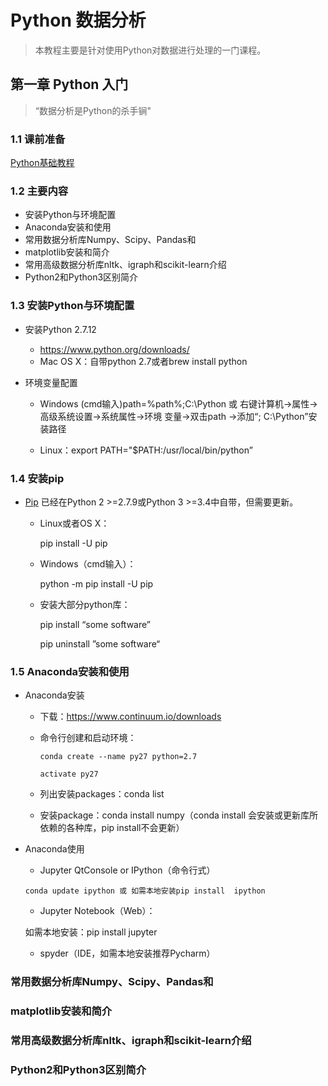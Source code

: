# Python 数据分析

> 本教程主要是针对使用Python对数据进行处理的一门课程。


## 第一章 Python 入门 

> “数据分析是Python的杀手锏"

### 1.1 课前准备

[Python基础教程](http://www.runoob.com/python/python-tutorial.html)

### 1.2 主要内容

* 安装Python与环境配置
* Anaconda安装和使用
* 常用数据分析库Numpy、Scipy、Pandas和
* matplotlib安装和简介
* 常用高级数据分析库nltk、igraph和scikit-learn介绍
* Python2和Python3区别简介


### 1.3 安装Python与环境配置

* 安装Python 2.7.12
    
    * https://www.python.org/downloads/
    * Mac OS X：自带python 2.7或者brew install  python

* 环境变量配置

    * Windows
    (cmd输入)path=%path%;C:\Python 或 右键计算机->属性->高级系统设置->系统属性->环境 变量->双击path ->添加“; C:\Python”安装路径
    
    * Linux：export PATH="$PATH:/usr/local/bin/python”

### 1.4 安装pip

* [Pip](https://pip.pypa.io/en/stable/installing/) 已经在Python 2 >=2.7.9或Python 3 >=3.4中自带，但需要更新。
    
    * Linux或者OS X：
    
        pip install -U pip
    
    * Windows（cmd输入）：
    
        python -m pip install -U pip
    
    * 安装大部分python库：
    
        pip install “some software”

        pip uninstall ”some software“



### 1.5 Anaconda安装和使用

* Anaconda安装

    - 下载：https://www.continuum.io/downloads
    - 命令行创建和启动环境：

        
        ```
        conda create --name py27 python=2.7

        activate py27
        ```

    - 列出安装packages：conda list
    - 安装package：conda install numpy（conda install 会安装或更新库所依赖的各种库，pip install不会更新）

* Anaconda使用

    - Jupyter QtConsole or IPython（命令行式）
    
    ```
    conda update ipython 或 如需本地安装pip install  ipython
    ```

    - Jupyter Notebook（Web）：
    
    如需本地安装：pip install jupyter
    
    - spyder（IDE，如需本地安装推荐Pycharm）


### 常用数据分析库Numpy、Scipy、Pandas和
### matplotlib安装和简介
### 常用高级数据分析库nltk、igraph和scikit-learn介绍
### Python2和Python3区别简介

